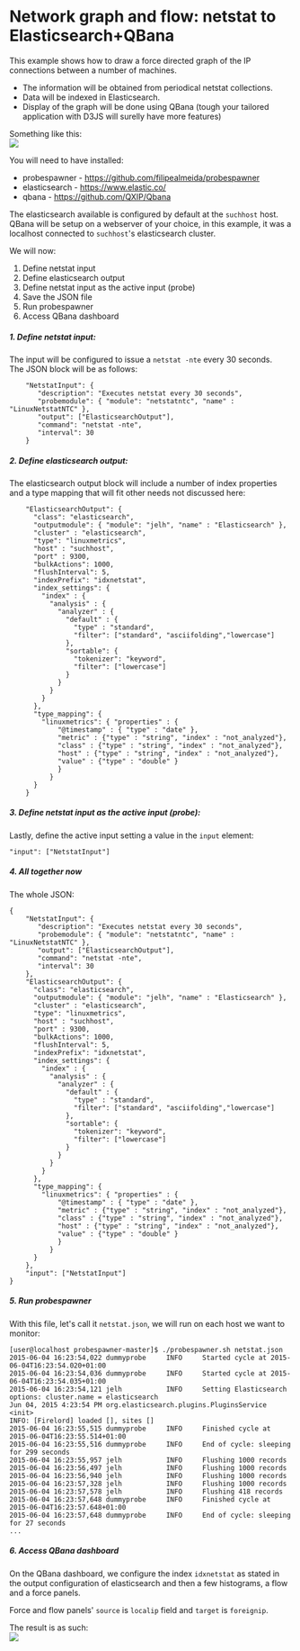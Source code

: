 # Network graph and flow: netstat to Elasticsearch+QBana

This example shows how to draw a force directed graph of the IP connections between a number of machines.  
* The information will be obtained from periodical netstat collections.
* Data will be indexed in Elasticsearch.  
* Display of the graph will be done using QBana (tough your tailored application with D3JS will surelly have more features)

Something like this:  
![](https://github.com/filipealmeida/probespawner/blob/master/docs/probespawner.netstat.elasticsearch.qbana.setup.png)

You will need to have installed:
* probespawner - https://github.com/filipealmeida/probespawner
* elasticsearch - https://www.elastic.co/
* qbana - https://github.com/QXIP/Qbana

The elasticsearch available is configured by default at the `suchhost` host.  
QBana will be setup on a webserver of your choice, in this example, it was a localhost connected to `suchhost`'s elasticsearch cluster.

We will now:  
1. Define netstat input
2. Define elasticsearch output
3. Define netstat input as the active input (probe)
4. Save the JSON file
5. Run probespawner
6. Access QBana dashboard

##### 1. Define netstat input:
The input will be configured to issue a `netstat -nte` every 30 seconds.  
The JSON block will be as follows:

```
    "NetstatInput": {
       "description": "Executes netstat every 30 seconds",
       "probemodule": { "module": "netstatntc", "name" : "LinuxNetstatNTC" },
       "output": ["ElasticsearchOutput"],
       "command": "netstat -nte",
       "interval": 30
    }
```
##### 2. Define elasticsearch output:
The elasticsearch output block will include a number of index properties and a type mapping that will fit other needs not discussed here:  
```
    "ElasticsearchOutput": {
      "class": "elasticsearch",
      "outputmodule": { "module": "jelh", "name" : "Elasticsearch" },
      "cluster" : "elasticsearch",
      "type": "linuxmetrics",
      "host" : "suchhost",
      "port" : 9300,
      "bulkActions": 1000,
      "flushInterval": 5,
      "indexPrefix": "idxnetstat",
      "index_settings": {
        "index" : {
          "analysis" : {
            "analyzer" : {
              "default" : {
                "type" : "standard",
                "filter": ["standard", "asciifolding","lowercase"]
              },
              "sortable": {
                "tokenizer": "keyword",
                "filter": ["lowercase"]
              }
            }
          }
        }
      },
      "type_mapping": {
        "linuxmetrics": { "properties" : {
            "@timestamp" : { "type" : "date" },
            "metric" : {"type" : "string", "index" : "not_analyzed"},
            "class" : {"type" : "string", "index" : "not_analyzed"},
            "host" : {"type" : "string", "index" : "not_analyzed"},
            "value" : {"type" : "double" }
            }
          }
      }
    }
```

##### 3. Define netstat input as the active input (probe):
Lastly, define the active input setting a value in the `input` element:
```
"input": ["NetstatInput"]
```

##### 4. All together now
The whole JSON:
```
{
    "NetstatInput": {
       "description": "Executes netstat every 30 seconds",
       "probemodule": { "module": "netstatntc", "name" : "LinuxNetstatNTC" },
       "output": ["ElasticsearchOutput"],
       "command": "netstat -nte",
       "interval": 30
    },
    "ElasticsearchOutput": {
      "class": "elasticsearch",
      "outputmodule": { "module": "jelh", "name" : "Elasticsearch" },
      "cluster" : "elasticsearch",
      "type": "linuxmetrics",
      "host" : "suchhost",
      "port" : 9300,
      "bulkActions": 1000,
      "flushInterval": 5,
      "indexPrefix": "idxnetstat",
      "index_settings": {
        "index" : {
          "analysis" : {
            "analyzer" : {
              "default" : {
                "type" : "standard",
                "filter": ["standard", "asciifolding","lowercase"]
              },
              "sortable": {
                "tokenizer": "keyword",
                "filter": ["lowercase"]
              }
            }
          }
        }
      },
      "type_mapping": {
        "linuxmetrics": { "properties" : {
            "@timestamp" : { "type" : "date" },
            "metric" : {"type" : "string", "index" : "not_analyzed"},
            "class" : {"type" : "string", "index" : "not_analyzed"},
            "host" : {"type" : "string", "index" : "not_analyzed"},
            "value" : {"type" : "double" }
            }
          }
      }
    },
    "input": ["NetstatInput"]
}

```

##### 5. Run probespawner
With this file, let's call it `netstat.json`, we will run on each host we want to monitor:
```
[user@localhost probespawner-master]$ ./probespawner.sh netstat.json
2015-06-04 16:23:54,022 dummyprobe     INFO     Started cycle at 2015-06-04T16:23:54.020+01:00
2015-06-04 16:23:54,036 dummyprobe     INFO     Started cycle at 2015-06-04T16:23:54.035+01:00
2015-06-04 16:23:54,121 jelh           INFO     Setting Elasticsearch options: cluster.name = elasticsearch
Jun 04, 2015 4:23:54 PM org.elasticsearch.plugins.PluginsService <init>
INFO: [Firelord] loaded [], sites []
2015-06-04 16:23:55,515 dummyprobe     INFO     Finished cycle at 2015-06-04T16:23:55.514+01:00
2015-06-04 16:23:55,516 dummyprobe     INFO     End of cycle: sleeping for 299 seconds
2015-06-04 16:23:55,957 jelh           INFO     Flushing 1000 records
2015-06-04 16:23:56,497 jelh           INFO     Flushing 1000 records
2015-06-04 16:23:56,940 jelh           INFO     Flushing 1000 records
2015-06-04 16:23:57,328 jelh           INFO     Flushing 1000 records
2015-06-04 16:23:57,578 jelh           INFO     Flushing 418 records
2015-06-04 16:23:57,648 dummyprobe     INFO     Finished cycle at 2015-06-04T16:23:57.648+01:00
2015-06-04 16:23:57,648 dummyprobe     INFO     End of cycle: sleeping for 27 seconds
...
```

##### 6. Access QBana dashboard
On the QBana dashboard, we configure the index `idxnetstat` as stated in the output configuration of elasticsearch and then a few histograms, a flow and a force panels.

Force and flow panels' `source` is `localip` field and `target` is `foreignip`.

The result is as such:  
![](https://github.com/filipealmeida/probespawner/blob/master/docs/probespawner.netstat.qbana.conversations.graph.and.flow.png)  

